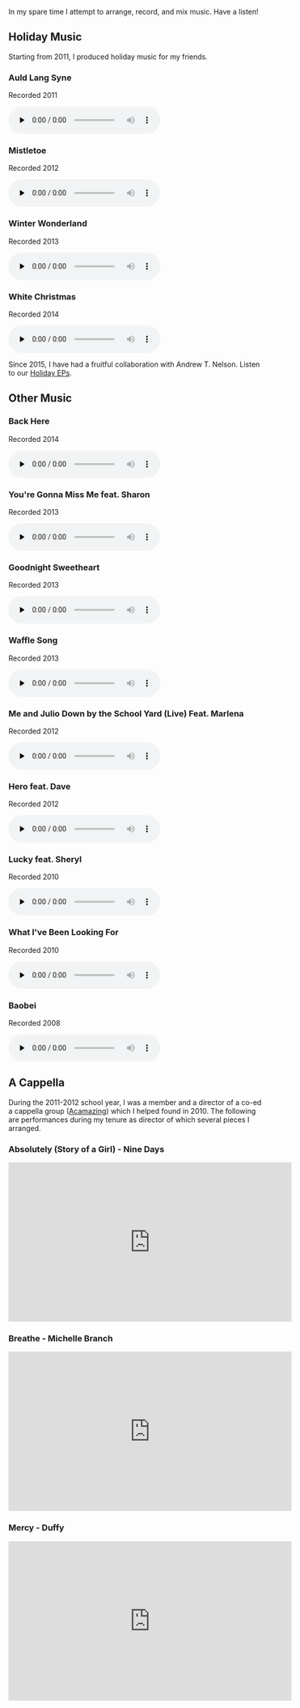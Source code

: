 
In my spare time I attempt to arrange, record, and mix music. Have a listen!

## Holiday Music

Starting from 2011, I produced holiday music for my friends. 

### Auld Lang Syne
Recorded 2011

<audio controls="" preload="none">
  <source src="../mp3/AuldLangSyne.mp3" type="audio/mpeg"> Your browser does not support the audio element.
</audio>

### Mistletoe
Recorded 2012

<audio controls="" preload="none">
  <source src="../mp3/Mistletoe.mp3" type="audio/mpeg"> Your browser does not support the audio element.
</audio>

### Winter Wonderland
Recorded 2013

<audio controls="" preload="none">
  <source src="../mp3/WinterWonderland.mp3" type="audio/mpeg"> Your browser does not support the audio element.
</audio>

### White Christmas
Recorded 2014

<audio controls="" preload="none">
  <source src="../mp3/WhiteChristmas.mp3" type="audio/mpeg"> Your browser does not support the audio element.
</audio>

Since 2015, I have had a fruitful collaboration with Andrew T. Nelson. Listen to our [Holiday EPs](https://mwang87.github.io/MingAndAndrewHoliday/).

## Other Music

### Back Here

Recorded 2014

<audio controls="" preload="none">
  <source src="../mp3/BackHere.mp3" type="audio/mpeg"> Your browser does not support the audio element.
</audio>

### You're Gonna Miss Me feat. Sharon

Recorded 2013

<audio controls="" preload="none">
  <source src="../mp3/You're Gonna Miss Me.mp3" type="audio/mpeg"> Your browser does not support the audio element.
</audio>

### Goodnight Sweetheart

Recorded 2013

<audio controls="" preload="none">
  <source src="../mp3/Goodnight Sweetheart.mp3" type="audio/mpeg"> Your browser does not support the audio element.
</audio>

### Waffle Song

Recorded 2013

<audio controls="" preload="none">
  <source src="../mp3/Waffles.mp3" type="audio/mpeg"> Your browser does not support the audio element.
</audio>

### Me and Julio Down by the School Yard (Live) Feat. Marlena

Recorded 2012

<audio controls="" preload="none">
  <source src="../mp3/Me and Julio.mp3" type="audio/mpeg"> Your browser does not support the audio element.
</audio>

### Hero feat. Dave

Recorded 2012

<audio controls="" preload="none">
  <source src="../mp3/Hero.mp3" type="audio/mpeg"> Your browser does not support the audio element.
</audio>


### Lucky feat. Sheryl

Recorded 2010

<audio controls="" preload="none">
  <source src="../mp3/Lucky.mp3" type="audio/mpeg"> Your browser does not support the audio element.
</audio>


### What I've Been Looking For

Recorded 2010

<audio controls="" preload="none">
  <source src="../mp3/What I've Been Looking For.mp3" type="audio/mpeg"> Your browser does not support the audio element.
</audio>

### Baobei

Recorded 2008

<audio controls="" preload="none">
  <source src="../mp3/Baobei.mp3" type="audio/mpeg"> Your browser does not support the audio element.
</audio>

## A Cappella

During the 2011-2012 school year, I was a member and a director of a co-ed a cappella group ([Acamazing](https://www.youtube.com/channel/UC8tzvu0mYhVS3QoyMXxguSA)) which I helped found in 2010. The following are performances during my tenure as director of which several pieces I arranged.

### Absolutely (Story of a Girl) - Nine Days

<iframe width="560" height="315" src="http://www.youtube.com/embed/XVhXE49LekE" frameborder="0" allowfullscreen></iframe>

### Breathe - Michelle Branch

<iframe width="560" height="315" src="http://www.youtube.com/embed/Pzc2V4rjuI0" frameborder="0" allowfullscreen></iframe>

### Mercy - Duffy

<iframe width="560" height="315" src="http://www.youtube.com/embed/j5kNVfkGUpQ" frameborder="0" allowfullscreen></iframe>
